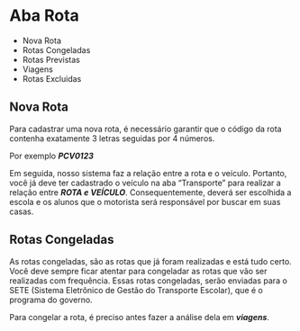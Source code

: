 # Aba Rota
* Nova Rota
* Rotas Congeladas
* Rotas Previstas
* Viagens
* Rotas Excluidas

## Nova Rota
Para cadastrar uma nova rota, é necessário garantir que o código da rota contenha exatamente 3 letras seguidas por 4 números.

Por exemplo
***PCV0123***

Em seguida, nosso sistema faz a relação entre a rota e o veículo. Portanto, você já deve ter cadastrado o veículo na aba “Transporte” para realizar a relação entre ***ROTA e VEÍCULO***. Consequentemente, deverá ser escolhida a escola e os alunos que o motorista será responsável por buscar em suas casas.

## Rotas Congeladas
As rotas congeladas, são as rotas que já foram realizadas e está tudo certo. Você deve sempre ficar atentar para congeladar as rotas que vão ser realizadas com frequência. Essas rotas congeladas, serão enviadas para o SETE (Sistema Eletrônico de Gestão do Transporte Escolar), que é o programa do governo.

Para congelar a rota, é preciso antes fazer a análise dela em ***viagens***.
